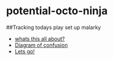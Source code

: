 potential-octo-ninja
====================

##Tracking todays play set up malarky  

* [whats this all about?](https://github.com/kae76/potential-octo-ninja/blob/master/Purpose%20of%20this%20repo%20%26%20research%20links.md)  
* [Diagram of confusion](https://github.com/kae76/potential-octo-ninja/blob/master/Diagram%20of%20confusion.md)  
* [Lets go!](https://github.com/kae76/potential-octo-ninja/blob/master/lets%20go.md)